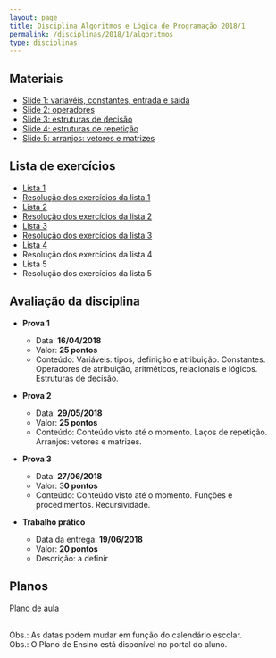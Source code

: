 ```yaml
---
layout: page
title: Disciplina Algoritmos e Lógica de Programação 2018/1
permalink: /disciplinas/2018/1/algoritmos
type: disciplinas
---
```

## Materiais
* [Slide 1: variavéis, constantes, entrada e saída](https://marcoaugustoandrade.github.io/slides-algoritmos/1-variaveis-constantes-entrada-saida.html)
* [Slide 2: operadores](https://marcoaugustoandrade.github.io/slides-algoritmos/2-operadores.html)
* [Slide 3: estruturas de decisão](https://marcoaugustoandrade.github.io/slides-algoritmos/3-estrututas-de-decisao.html)
* [Slide 4: estruturas de repetição](https://marcoaugustoandrade.github.io/slides-algoritmos/4-lacos-de-repeticao.html)
* [Slide 5: arranjos: vetores e matrizes](https://marcoaugustoandrade.github.io/slides-algoritmos/5-arranjos.html)

## Lista de exercícios
* [Lista 1](https://github.com/marcoinf/marcoinf.github.io/raw/master/downloads/algoritmos/lista-1.pdf)
* [Resolução dos exercícios da lista 1](https://github.com/marcoaugustoandrade/algoritmos-lista-1)
* [Lista 2](https://github.com/marcoinf/marcoinf.github.io/raw/master/downloads/algoritmos/lista-2.pdf)
* [Resolução dos exercícios da lista 2](https://github.com/marcoaugustoandrade/algoritmos-lista-2)
* [Lista 3](https://github.com/marcoinf/marcoinf.github.io/raw/master/downloads/algoritmos/lista-3.pdf)
* [Resolução dos exercícios da lista 3](https://github.com/marcoaugustoandrade/algoritmos-lista-3)
* [Lista 4](https://github.com/marcoinf/marcoinf.github.io/raw/master/downloads/algoritmos/lista-4.pdf)
* Resolução dos exercícios da lista 4
* Lista 5
* Resolução dos exercícios da lista 5

## Avaliação da disciplina

- **Prova 1**
  - Data: **16/04/2018**
  - Valor: **25 pontos**
  - Conteúdo: Variáveis: tipos, definição e atribuição. Constantes. Operadores de atribuição, aritméticos, relacionais e lógicos. Estruturas de decisão.
  
- **Prova 2**
  - Data: **29/05/2018**
  - Valor: **25 pontos**
  - Conteúdo: Conteúdo visto até o momento. Laços de repetição. Arranjos: vetores e matrizes.
  
- **Prova 3**
  - Data: **27/06/2018**
  - Valor: 3**0 pontos**
  - Conteúdo: Conteúdo visto até o momento. Funções e procedimentos. Recursividade.
  
- **Trabalho prático**
  - Data da entrega: **19/06/2018**
  - Valor: **20 pontos**
  - Descrição: a definir

## Planos
[Plano de aula](https://docs.google.com/spreadsheets/d/164lmjU63DAGTboSR4n-ktQv8ZjIHVNnaY3RAg2m2ksc/edit?usp=sharing)

<br>Obs.: As datas podem mudar em função do calendário escolar.
<br>Obs.: O Plano de Ensino está disponível no portal do aluno.
